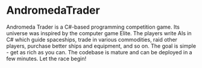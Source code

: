 # AndromedaTrader
Andromeda Trader is a C#-based programming competition game. Its universe was inspired by the computer game Elite. The players write AIs in C# which guide spaceships, trade in various commodities, raid other players, purchase better ships and equipment, and so on. The goal is simple - get as rich as you can. The codebase is mature and can be deployed in a few minutes. Let the race begin!
